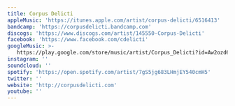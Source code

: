 ```yaml
---
title: Corpus Delicti
appleMusic: 'https://itunes.apple.com/artist/corpus-delicti/6516413'
bandcamp: 'https://corpusdelicti.bandcamp.com'
discogs: 'https://www.discogs.com/artist/145550-Corpus-Delicti'
facebook: 'https://www.facebook.com/cdelicti'
googleMusic: >-
   https://play.google.com/store/music/artist/Corpus_Delicti?id=Aw2ozd6m2glmqkx4ziyeachv3mu
instagram: ''
soundcloud: ''
spotify: 'https://open.spotify.com/artist/7gS5jg683LHmjEY540cmH5'
twitter: ''
website: 'http://corpusdelicti.com'
youtube: ''
---
```

